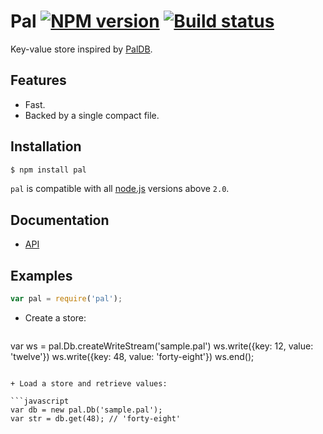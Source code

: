 # Pal [![NPM version](https://img.shields.io/npm/v/pal.svg)](https://www.npmjs.com/package/pal) [![Build status](https://travis-ci.org/mtth/pal.svg?branch=master)](https://travis-ci.org/mtth/pal)

Key-value store inspired by [PalDB](https://github.com/linkedin/PalDB).


## Features

+ Fast.
+ Backed by a single compact file.


## Installation

```bash
$ npm install pal
```

`pal` is compatible with all [node.js][] versions above `2.0`.


## Documentation

+ [API](https://github.com/mtth/pal/wiki/API)


## Examples

```javascript
var pal = require('pal');
```

+ Create a store:

  ```javascript
var ws = pal.Db.createWriteStream('sample.pal')
ws.write({key: 12, value: 'twelve'})
ws.write({key: 48, value: 'forty-eight'})
ws.end();
  ```

+ Load a store and retrieve values:

  ```javascript
  var db = new pal.Db('sample.pal');
  var str = db.get(48); // 'forty-eight'
  ```


[node.js]: https://nodejs.org/en/
